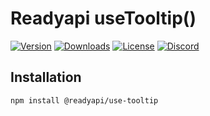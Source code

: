 # Readyapi useTooltip()

[![Version](https://img.shields.io/npm/v/%40readyapi/use-tooltip)](https://www.npmjs.com/package/@readyapi/use-tooltip)
[![Downloads](https://img.shields.io/npm/dm/%40readyapi/use-tooltip)](https://www.npmjs.com/package/@readyapi/use-tooltip)
[![License](https://img.shields.io/npm/l/%40scalar%2Fuse-tooltip)](https://www.npmjs.com/package/@readyapi/use-tooltip)
[![Discord](https://img.shields.io/discord/1135330207960678410?style=flat&color=5865F2)](https://discord.gg/scalar)

## Installation

```bash
npm install @readyapi/use-tooltip
```
